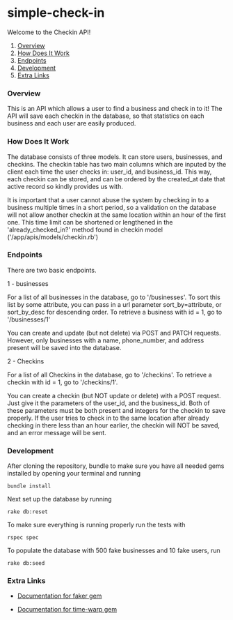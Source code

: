 # simple-check-in

Welcome to the Checkin API!

1. [Overview](#overview)
2. [How Does It Work](#how-does-it-work)
3. [Endpoints](#endpoints)
4. [Development](#development)
5. [Extra Links](#extra-links)

### Overview

This is an API which allows a user to find a business and check in to it! The API will save each checkin in the database, so that statistics on each business and each user are easily produced. 

### How Does It Work

The database consists of three models. It can store users, businesses, and checkins. The checkin table has two main columns which are inputed by the client each time the user checks in: user_id, and business_id. This way, each checkin can be stored, and can be ordered by the created_at date that active record so kindly provides us with.  

It is important that a user cannot abuse the system by checking in to a business multiple times in a short period, so a validation on the database will not allow another checkin at the same location within an hour of the first one. This time limit can be shortened or lengthened in the 'already_checked_in?' method found in checkin model ('/app/apis/models/checkin.rb')

### Endpoints

There are two basic endpoints. 

1 - businesses

For a list of all businesses in the database, go to '/businesses'. To sort this list by some attribute, you can pass in a url parameter sort_by=attribute, or sort_by_desc for descending order.  To retrieve a business with id = 1, go to '/businesses/1' 

You can create and update (but not delete) via POST and PATCH requests. However, only businesses with a name, phone_number, and address present will be saved into the database. 

2 - Checkins

For a list of all Checkins in the database, go to '/checkins'. To retrieve a checkin with id = 1, go to '/checkins/1'.

You can create a checkin (but NOT update or delete) with a POST request. Just give it the parameters of the user_id, and the business_id. Both of these parameters must be both present and integers for the checkin to save properly. If the user tries to check in to the same location after already checking in there less than an hour earlier, the checkin will NOT be saved, and an error message will be sent. 

### Development
After cloning the repository, bundle to make sure you have all needed gems installed by opening your terminal and running
```
bundle install
```

Next set up the database by running
```
rake db:reset
```
To make sure everything is running properly run the tests with
```
rspec spec
```

To populate the database with 500 fake businesses and 10 fake users, run 
```
rake db:seed
```

### Extra Links

- [Documentation for faker gem](https://github.com/stympy/faker)


- [Documentation for time-warp gem](https://github.com/harvesthq/time-warp)




